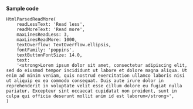 <b>Sample code</b>

    HtmlParsedReadMore(
        readLessText: 'Read less',
        readMoreText: 'Read more',
        maxLinesReadLess: 3,
        maxLinesReadMore: 1000,
        textOverflow: TextOverflow.ellipsis,
        fontFamily: 'poppins',
        textButtonFontSize: 14.0,
        text:
        '<strong>Lorem ipsum dolor sit amet, consectetur adipiscing elit, sed do eiusmod tempor incididunt ut labore et dolore magna aliqua. Ut enim ad minim veniam, quis nostrud exercitation ullamco laboris nisi ut aliquip ex ea commodo consequat. Duis aute irure dolor in reprehenderit in voluptate velit esse cillum dolore eu fugiat nulla pariatur. Excepteur sint occaecat cupidatat non proident, sunt in culpa qui officia deserunt mollit anim id est laborum</strong>',
    )
